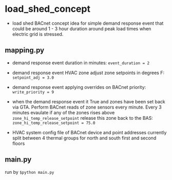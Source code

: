 # load_shed_concept
* load shed BACnet concept idea for simple demand response event that could be around 1 - 3 hour duration around peak load times when electric grid is stressed.

## mapping.py
* demand response event duration in minutes:
`event_duration = 2`

* demand response event HVAC zone adjust zone setpoints in degrees F:
`setpoint_adj = 3.0`

* demand response event applying overrides on BACnet priority:
`write_priority = 9`

* when the demand response event it True and zones have been set back via GTA. Perform BACnet reads of zone sensors every minute. Every 3 minutes evaulate if any of the zones rises above `zone_hi_temp_release_setpoint` release this zone back to the BAS:
`zone_hi_temp_release_setpoint = 75.0`

* HVAC system config file of BACnet device and point addresses currently split between 4 thermal groups for north and south first and second floors

## main.py
run by `$python main.py`